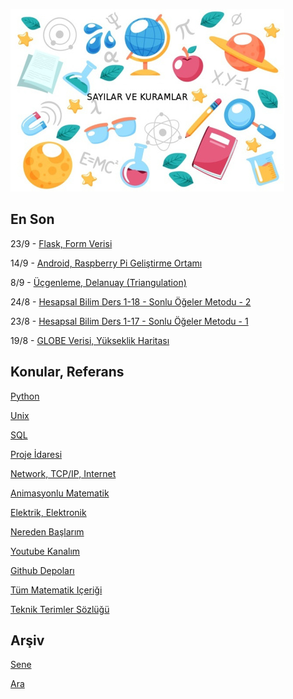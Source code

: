 
![](sk.jpg)

## En Son

23/9 - [Flask, Form Verisi](https://burakbayramli.github.io/dersblog/sk/2016/09/flask-ile-dinamik-web-sayfalari.html#form)

14/9 - [Android, Raspberry Pi Geliştirme Ortamı](https://burakbayramli.github.io/dersblog/sk/2022/09/gelistirme-ortami-tablet-rpi.html)

8/9 - [Üçgenleme, Delanuay (Triangulation)](https://burakbayramli.github.io/dersblog/algs/algs_075_enc/nokta_bulutlari_noktalari_cevreleyen_bolgeler.html)

24/8 - [Hesapsal Bilim Ders 1-18 - Sonlu Öğeler Metodu - 2](https://burakbayramli.github.io/dersblog/compscieng/compscieng_1_18/ders_118.html)

23/8 - [Hesapsal Bilim Ders 1-17 - Sonlu Öğeler Metodu - 1](https://burakbayramli.github.io/dersblog/compscieng/compscieng_1_17/ders_1.17.html)

19/8 - [GLOBE Verisi, Yükseklik Haritası](https://burakbayramli.github.io/dersblog/sk/2019/04/elevation.html#globe)

## Konular, Referans

[Python](2016/01/python-dil-ogrenimi.html)

[Unix](2020/07/unix.html)

[SQL](2012/03/sql.html)

[Proje İdaresi](2020/07/proje-idaresi.html)

[Network, TCP/IP, Internet](2000/10/network.html)

[Animasyonlu Matematik](https://www.youtube.com/channel/UCx64ou5qw0Q9LLkwE8xSNEg)

[Elektrik, Elektronik](2020/08/elektronik.html)

[Nereden Başlarım](2019/01/nereden.html)

[Youtube Kanalım](https://www.youtube.com/channel/UCMAUsgUq5ODy8kMnJlUBUdQ)

[Github Depoları](https://github.com/burakbayramli)

[Tüm Matematik Içeriği](https://burakbayramli.github.io/dersblog/)

[Teknik Terimler Sözlüğü](https://burakbayramli.github.io/dersblog/algs/dict/teknik_terimler_sozlugu.html)

## Arşiv

[Sene](year.html)

[Ara](ara.html)

